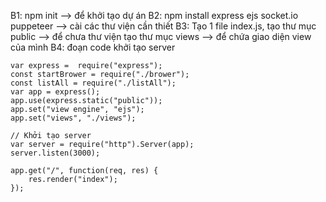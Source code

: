 B1: npm init --> để khởi tạo dự án
B2: npm install express ejs socket.io puppeteer --> cài các thư viện cần thiết
B3: Tạo 1 file index.js, 
    tạo thư mục public --> để chưa thư viện
    tạo thư mục views --> để chứa giao diện view của mình
B4: đoạn code khởi tạo server
```
var express =  require("express");
const startBrower = require("./brower");
const listAll = require("./listAll");
var app = express();
app.use(express.static("public"));
app.set("view engine", "ejs");
app.set("views", "./views");

// Khởi tạo server
var server = require("http").Server(app);
server.listen(3000);

app.get("/", function(req, res) {
    res.render("index");
});
```
